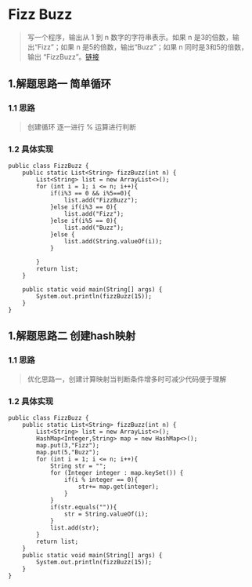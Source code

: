 # Fizz Buzz
> 写一个程序，输出从 1 到 n 数字的字符串表示。如果 n 是3的倍数，输出“Fizz”；如果 n 是5的倍数，输出“Buzz”；如果 n 同时是3和5的倍数，输出 “FizzBuzz”。[链接](https://leetcode-cn.com/problems/fizz-buzz/)

## 1.解题思路一 简单循环
### 1.1 思路
> 创建循环 逐一进行 % 运算进行判断
### 1.2 具体实现
```
public class FizzBuzz {
    public static List<String> fizzBuzz(int n) {
        List<String> list = new ArrayList<>();
        for (int i = 1; i <= n; i++){
            if(i%3 == 0 && i%5==0){
                list.add("FizzBuzz");
            }else if(i%3 == 0){
                list.add("Fizz");
            }else if(i%5 == 0){
                list.add("Buzz");
            }else {
                list.add(String.valueOf(i));
            }

        }
        return list;
    }

    public static void main(String[] args) {
        System.out.println(fizzBuzz(15));
    }
}
```

## 1.解题思路二 创建hash映射
### 1.1 思路
> 优化思路一，创建计算映射当判断条件增多时可减少代码便于理解
### 1.2 具体实现
```
public class FizzBuzz {
    public static List<String> fizzBuzz(int n) {
        List<String> list = new ArrayList<>();
        HashMap<Integer,String> map = new HashMap<>();
        map.put(3,"Fizz");
        map.put(5,"Buzz");
        for (int i = 1; i <= n; i++){
            String str = "";
            for (Integer integer : map.keySet()) {
                if(i % integer == 0){
                    str+= map.get(integer);
                }
            }
            if(str.equals("")){
                str = String.valueOf(i);
            }
            list.add(str);
        }
        return list;
    }
    public static void main(String[] args) {
        System.out.println(fizzBuzz(15));
    }
}
```




